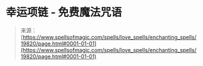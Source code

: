 <!--yml

category: 未分类

date: 2024-06-12 19:02:09

-->

# 幸运项链 - 免费魔法咒语

> 来源：[https://www.spellsofmagic.com/spells/love_spells/enchanting_spells/19820/page.html#0001-01-01](https://www.spellsofmagic.com/spells/love_spells/enchanting_spells/19820/page.html#0001-01-01)
